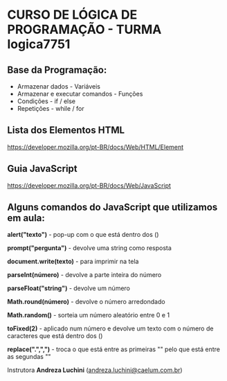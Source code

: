 # CURSO DE LÓGICA DE PROGRAMAÇÃO - TURMA logica7751

## Base da Programação:
- Armazenar dados - Variáveis
- Armazenar e executar comandos - Funções
- Condições - if / else
- Repetições - while / for

## Lista dos Elementos HTML
https://developer.mozilla.org/pt-BR/docs/Web/HTML/Element

## Guia JavaScript
https://developer.mozilla.org/pt-BR/docs/Web/JavaScript

## Alguns comandos do JavaScript que utilizamos em aula:
**alert("texto")** - pop-up com o que está dentro dos ()

**prompt("pergunta")** - devolve uma string como resposta

**document.write(texto)** - para imprimir na tela

**parseInt(número)** - devolve a parte inteira do número

**parseFloat("string")** - devolve um número

**Math.round(número)** - devolve o número arredondado

**Math.random()** - sorteia um número aleatório entre 0 e 1

**toFixed(2)** - aplicado num número e devolve um texto com o número de caracteres que está dentro dos ()

**replace(".",",")** - troca o que está entre as primeiras "" pelo que está entre as segundas ""


Instrutora **Andreza Luchini** (andreza.luchini@caelum.com.br)
